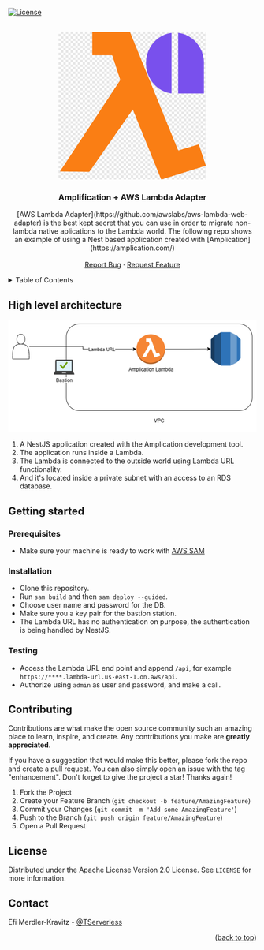 [![License](https://img.shields.io/badge/License-Apache_2.0-blue.svg)](https://opensource.org/licenses/Apache-2.0)

<!-- PROJECT LOGO -->
<br />
<div align="center">
    <img width="300" height="300" src="images/logo.png">

<h3 align="center">Amplification + AWS Lambda Adapter</h3>

  <p align="center">
    [AWS Lambda Adapter](https://github.com/awslabs/aws-lambda-web-adapter) is the best kept secret that you can use in order to migrate non-lambda native aplications to the Lambda world. The following repo shows an example of using a Nest based application created with [Amplication](https://amplication.com/)
    <br />
    <br />
    <a href="https://github.com/aws-hebrew-book/reminders/issues">Report Bug</a>
    ·
    <a href="https://github.com/aws-hebrew-book/reminders/issues">Request Feature</a>
  </p>
</div>


<!-- TABLE OF CONTENTS -->
<details>
  <summary>Table of Contents</summary>
  <ol>
    <li>
      <a href="#high-level-architecture">High level architecture</a>
    </li>
    <li>
      <a href="#getting-started">Getting Started</a>
      <ul>
        <li><a href="#prerequisites">Prerequisites</a></li>
        <li><a href="#installation">Installation</a></li>
        <li><a href="#testing">Testing</a></li>
      </ul>
    </li>
    <li><a href="#contributing">Contributing</a></li>
    <li><a href="#license">License</a></li>
    <li><a href="#contact">Contact</a></li>
    <li><a href="#logo">Logo</a></li>
  </ol>
</details>


## High level architecture

<div align="center">
    <img src="images/amplication.png" alt="Architecture diagram">
</div>

1. A NestJS application created with the Amplication development tool. 
2. The application runs inside a Lambda.
3. The Lambda is connected to the outside world using Lambda URL functionality.
4. And it's located inside a private subnet with an access to an RDS database.


## Getting started
### Prerequisites
* Make sure your machine is ready to work with [AWS SAM](https://aws.amazon.com/serverless/sam/)

### Installation
* Clone this repository.
* Run `sam build` and then `sam deploy --guided`.
* Choose user name and password for the DB.
* Make sure you a key pair for the bastion station.
* The Lambda URL has no authentication on purpose, the authentication is being handled by NestJS.


### Testing
* Access the Lambda URL end point and append `/api`, for example `https://****.lambda-url.us-east-1.on.aws/api`. 
* Authorize using `admin` as user and password, and make a call.

## Contributing

Contributions are what make the open source community such an amazing place to learn, inspire, and create. Any contributions you make are **greatly appreciated**.

If you have a suggestion that would make this better, please fork the repo and create a pull request. You can also simply open an issue with the tag "enhancement".
Don't forget to give the project a star! Thanks again!

1. Fork the Project
2. Create your Feature Branch (`git checkout -b feature/AmazingFeature`)
3. Commit your Changes (`git commit -m 'Add some AmazingFeature'`)
4. Push to the Branch (`git push origin feature/AmazingFeature`)
5. Open a Pull Request


<!-- LICENSE -->
## License

Distributed under the Apache License Version 2.0 License. See `LICENSE` for more information.

<!-- CONTACT -->
## Contact

Efi Merdler-Kravitz - [@TServerless](https://twitter.com/TServerless)



<p align="right">(<a href="#readme-top">back to top</a>)</p>
